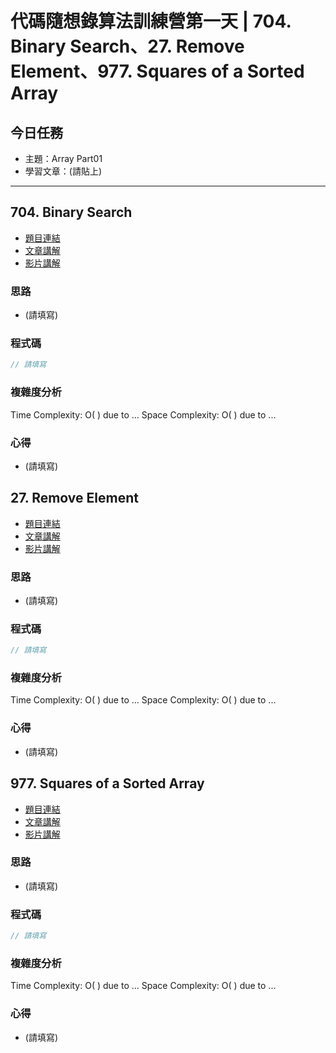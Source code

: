 # 代碼隨想錄算法訓練營第一天 | 704. Binary Search、27. Remove Element、977. Squares of a Sorted Array

## 今日任務
- 主題：Array Part01
- 學習文章：(請貼上)

---

## 704. Binary Search

- [題目連結]()
- [文章講解]()
- [影片講解]()

### 思路
- (請填寫)

### 程式碼
```cpp
// 請填寫
```

### 複雜度分析
Time Complexity: O( ) due to ...
Space Complexity: O( ) due to ...

### 心得
- (請填寫)


## 27. Remove Element

- [題目連結]()
- [文章講解]()
- [影片講解]()

### 思路
- (請填寫)

### 程式碼
```cpp
// 請填寫
```

### 複雜度分析
Time Complexity: O( ) due to ...
Space Complexity: O( ) due to ...

### 心得
- (請填寫)


## 977. Squares of a Sorted Array

- [題目連結]()
- [文章講解]()
- [影片講解]()

### 思路
- (請填寫)

### 程式碼
```cpp
// 請填寫
```

### 複雜度分析
Time Complexity: O( ) due to ...
Space Complexity: O( ) due to ...

### 心得
- (請填寫)

